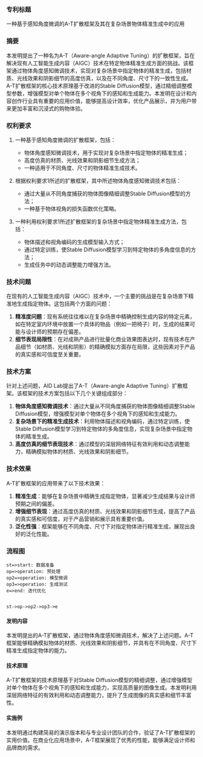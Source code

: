 
### 专利标题

一种基于感知角度微调的A-T扩散框架及其在复杂场景物体精准生成中的应用

### 摘要

本发明提出了一种名为A-T（Aware-angle Adaptive Tuning）的扩散框架，旨在解决现有人工智能生成内容（AIGC）技术在特定物体精准生成方面的挑战。该框架通过物体角度感知微调技术，实现对复杂场景中指定物体的精准生成，包括材质、光线效果和阴影细节的高度仿真，以及在不同角度、尺寸下的一致性生成。A-T扩散框架的核心技术原理基于改进的Stable Diffusion模型，通过精细调整模型参数，增强模型对单个物体在多个视角下的感知和生成能力。本发明在设计和内容创作行业具有重要的应用价值，能够提高设计效率，优化产品展示，并为用户带来更加丰富和沉浸式的购物体验。

### 权利要求

1. 一种基于感知角度微调的扩散框架，包括：
   
   - 物体角度感知微调技术，用于实现对复杂场景中指定物体的精准生成；
   - 高度仿真的材质、光线效果和阴影细节生成方法；
   - 一种适用于不同角度、尺寸的物体精准生成技术。
2. 根据权利要求1所述的扩散框架，其中所述物体角度感知微调技术包括：
   
   - 通过大量从不同角度捕获的物体图像精细调整Stable Diffusion模型的方法；
   - 一种基于物体视角的损失函数优化策略。
3. 一种利用权利要求1所述扩散框架的复杂场景中指定物体精准生成方法，包括：
   
   - 物体描述和视角编码的生成模型输入方式；
   - 通过特定训练，使Stable Diffusion模型学习到特定物体的多角度信息的方法；
   - 生成任务中的动态调整能力增强方法。


### 技术问题

在现有的人工智能生成内容（AIGC）技术中，一个主要的挑战是在复杂场景下精准地生成指定物体。这包括两个方面的问题：

1. **精准度问题**：现有系统往往难以在复杂场景中精确控制生成内容的特定元素，如在特定室内环境中放置一个具体的物品（例如一把椅子）时，生成的结果可能与设计师的预期存在偏差。
2. **细节表现局限性**：在对成熟产品进行批量化商业效果图表达时，现有技术在产品细节（如材质、光线和阴影）的精确模拟方面存在局限，这些因素对于产品的真实感和可信度至关重要。

### 技术方案

针对上述问题，AID Lab提出了A-T（Aware-angle Adaptive Tuning）扩散框架。该框架的技术方案包括以下几个关键组成部分：

1. **物体角度感知微调技术**：通过大量从不同角度捕获的物体图像精细调整Stable Diffusion模型，增强模型对单个物体在多个视角下的感知和生成能力。
2. **复杂场景下的精准生成技术**：利用物体描述和视角编码，通过特定训练，使Stable Diffusion模型学习到特定物体的多角度信息，实现复杂场景中指定物体的精准生成。
3. **高度仿真的细节表现技术**：通过模型的深层网络特征有效利用和动态调整能力，精确模拟物体的材质、光线效果和阴影细节。

### 技术效果

A-T扩散框架的应用带来了以下技术效果：

1. **精准生成**：能够在复杂场景中精确生成指定物体，显著减少生成结果与设计师预期之间的偏差。
2. **增强细节表现**：通过高度仿真的材质、光线效果和阴影细节生成，提高了产品的真实感和可信度，对于产品营销和展示具有重要价值。
3. **泛化性强**：框架能够在不同角度、尺寸下对指定物体进行精准生成，展现出良好的泛化性能。

### 流程图

```flow
st=>start: 数据准备
op=>operation: 预处理
op2=>operation: 模型微调
op3=>operation: 生成测试
e=>end: 迭代优化


st->op->op2->op3->e

```

#### 发明内容

本发明提出的A-T扩散框架，通过物体角度感知微调技术，解决了上述问题。A-T框架能够精确模拟物体的材质、光线效果和阴影细节，并具有在不同角度、尺寸下精准生成指定物体的能力。

#### 技术原理

A-T扩散框架的技术原理基于对Stable Diffusion模型的精细调整，通过增强模型对单个物体在多个视角下的感知和生成能力，实现高质量的图像生成。本发明利用深层网络特征的有效利用和动态调整能力，提升了生成图像的真实感和细节丰富性。

#### 实施例

本发明通过构建简易的演示版本和与专业设计团队的合作，验证了A-T扩散框架的实用价值。在商业化应用场景中，A-T框架展现了优秀的性能，能够满足设计师和品牌商的需求。


